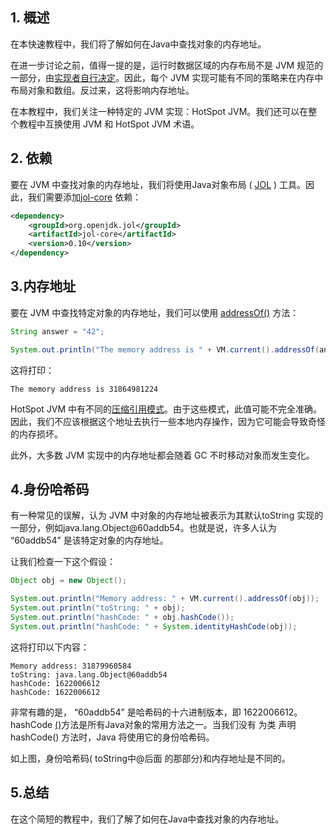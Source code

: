 ## 1. 概述

在本快速教程中，我们将了解如何在Java中查找对象的内存地址。

在进一步讨论之前，值得一提的是，运行时数据区域的内存布局不是 JVM 规范的一部分，由[实现者自行决定](https://docs.oracle.com/javase/specs/jvms/se14/html/jvms-2.html)。因此，每个 JVM 实现可能有不同的策略来在内存中布局对象和数组。反过来，这将影响内存地址。

在本教程中，我们关注一种特定的 JVM 实现：HotSpot JVM。我们还可以在整个教程中互换使用 JVM 和 HotSpot JVM 术语。

## 2. 依赖

要在 JVM 中查找对象的内存地址，我们将使用Java对象布局 ( [JOL](https://openjdk.java.net/projects/code-tools/jol/) ) 工具。因此，我们需要添加[jol-core](https://search.maven.org/artifact/org.openjdk.jol/jol-core) 依赖：

```xml
<dependency> 
    <groupId>org.openjdk.jol</groupId> 
    <artifactId>jol-core</artifactId>    
    <version>0.10</version> 
</dependency>
```

## 3.内存地址

要在 JVM 中查找特定对象的内存地址，我们可以使用 [addressOf()](https://www.javadoc.io/doc/org.openjdk.jol/jol-core/latest/org/openjdk/jol/vm/VirtualMachine.html#sizeOf-java.lang.Object-) 方法：

```java
String answer = "42";

System.out.println("The memory address is " + VM.current().addressOf(answer));
```

这将打印：

```plaintext
The memory address is 31864981224
```

HotSpot JVM 中有不同的[压缩引用模式](https://shipilev.net/jvm/anatomy-quarks/23-compressed-references/#_compressed_references)。由于这些模式，此值可能不完全准确。因此，我们不应该根据这个地址去执行一些本地内存操作，因为它可能会导致奇怪的内存损坏。

此外，大多数 JVM 实现中的内存地址都会随着 GC 不时移动对象而发生变化。

## 4.身份哈希码

有一种常见的误解，认为 JVM 中对象的内存地址被表示为其默认toString 实现的一部分，例如java.lang.Object@60addb54。也就是说，许多人认为 “60addb54” 是该特定对象的内存地址。

让我们检查一下这个假设：

```java
Object obj = new Object();

System.out.println("Memory address: " + VM.current().addressOf(obj));
System.out.println("toString: " + obj);
System.out.println("hashCode: " + obj.hashCode());
System.out.println("hashCode: " + System.identityHashCode(obj));
```

这将打印以下内容：

```plaintext
Memory address: 31879960584
toString: java.lang.Object@60addb54
hashCode: 1622006612
hashCode: 1622006612
```

非常有趣的是， “60addb54” 是哈希码的十六进制版本，即 1622006612。hashCode [()](https://www.baeldung.com/java-hashcode)方法是所有Java对象的常用方法之一。当我们没有 为类 声明hashCode() 方法时，Java 将使用它的身份哈希码。

如上图，身份哈希码( toString中@后面 的那部分)和内存地址是不同的。

## 5.总结

在这个简短的教程中，我们了解了如何在Java中查找对象的内存地址。
